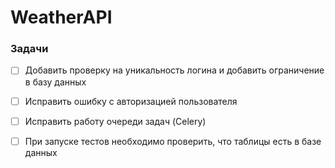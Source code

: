 # WeatherAPI

### Задачи
- [ ] Добавить проверку на уникальность логина и добавить ограничение в базу данных
- [ ] Исправить ошибку с авторизацией пользователя
- [ ] Исправить работу очереди задач (Celery)
- [ ] При запуске тестов необходимо проверить, что таблицы есть в базе данных

